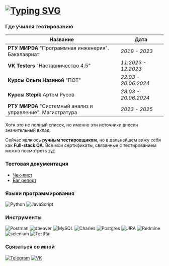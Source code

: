 # [![Typing SVG](https://readme-typing-svg.demolab.com?font=Play&pause=1000&random=false&width=435&lines=%D0%92%D0%BB%D0%B0%D0%B4%D0%B8%D1%81%D0%BB%D0%B0%D0%B2+%D0%90%D0%B1%D0%BE%D1%80%D0%B8%D0%BD;%D0%98%D0%BD%D0%B6%D0%B5%D0%BD%D0%B5%D1%80+%D0%BF%D0%BE+%D1%82%D0%B5%D1%81%D1%82%D0%B8%D1%80%D0%BE%D0%B2%D0%B0%D0%BD%D0%B8%D1%8E)](https://git.io/typing-svg)

### Где учился тестированию
| **Название**  | **Дата** |
| ------------- | ------------- |
| **РТУ МИРЭА** "Программная инженерия". Бакалавриат | *2019 - 2023*  |
| **VK Testers** "Наставничество 4.5"   | *11.2023 - 12.2023*  |
| **Курсы Ольги Назиной** "ПОТ"  | *22.03 - 20.06.2024*  |
| **Курсы Stepik** Артем Русов  | *28.03 - 20.06.2024*  |
| **РТУ МИРЭА** "Системный анализ и управление". Магистратура  | *2023 - 2025*  |

Хотя это не полный список, но именно эти источники внесли значительный вклад.

Сейчас являюсь **ручным тестировщиком**, но в дальнейшем вижу себя как **Full-stack QA**. Все мои сертификаты, связанные с тестированием можно посмотреть [тут](https://github.com/G-GoodLike/Certificate)
### Тестовая документация

- [Чек-лист](https://github.com/G-GoodLike/Check-List)
- [Баг репорт](https://github.com/G-GoodLike/bug-reports)

### Языки программирования
![Python](https://img.shields.io/badge/-Python-090909?style=for-the-badge&logo=Python&logoColor=E9D54D)
![JavaScript](https://img.shields.io/badge/javascript-090909?style=for-the-badge&logo=javascript&logoColor=%23F7DF1E)

### Инструменты
![Postman](https://img.shields.io/badge/Postman-FF6C37?style=for-the-badge&logo=postman&logoColor=white)
![dbeaver](https://img.shields.io/badge/-dbeaver-090909?style=for-the-badge&logo=dbeaver&logoColor=683b3b)
![MySQL](https://img.shields.io/badge/mysql-4479A1.svg?style=for-the-badge&logo=mysql&logoColor=white)
![Charles](https://img.shields.io/badge/-Charles-090909?style=for-the-badge&logo=Charles&logoColor=00000)
![Postgres](https://img.shields.io/badge/postgres-%23316192.svg?style=for-the-badge&logo=postgresql&logoColor=white)
![JIRA](https://img.shields.io/badge/-JIRA-090909?style=for-the-badge&logo=JIRA&logoColor=2580f7)
![Redmine](https://img.shields.io/badge/Redmine-%23DD0031.svg?style=for-the-badge&logo=Redmine&logoColor=white)
![selenium](https://img.shields.io/badge/-selenium-090909?style=for-the-badge&logo=selenium&logoColor=00ad00)
![TestRai](https://img.shields.io/badge/-TestRail-233b4f?style=for-the-badge&logo=TestRail&logoColor=61ba74)

### Связаться со мной
[![Telegram](https://img.shields.io/badge/Telegram-2CA5E0?style=for-the-badge&logo=telegram&logoColor=white)](https://t.me/G_GoodLike)
[![VK](https://img.shields.io/badge/VK-0077ff?style=for-the-badge&logo=VK&logoColor=white)](https://vk.com/g_goodlike)


